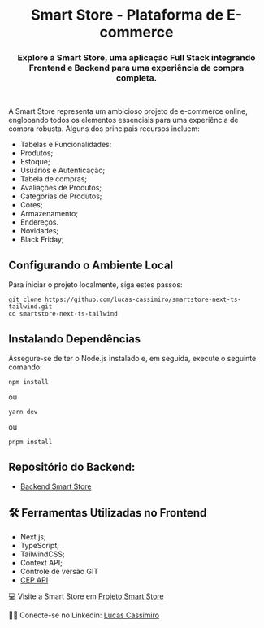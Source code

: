 <h1 align="center"><strong>Smart Store - Plataforma de E-commerce</strong></h1>
<h3 align="center">Explore a Smart Store, uma aplicação Full Stack integrando Frontend e Backend para uma experiência de compra completa.</h3>
<br>
<p>A Smart Store representa um ambicioso projeto de e-commerce online, englobando todos os elementos essenciais para uma experiência de compra robusta. Alguns dos principais recursos incluem:</p>

- Tabelas e Funcionalidades:
- Produtos;
- Estoque;
- Usuários e Autenticação;
- Tabela de compras;
- Avaliações de Produtos;
- Categorias de Produtos;
- Cores;
- Armazenamento;
- Endereços.
- Novidades;
- Black Friday;

<h2>Configurando o Ambiente Local</h2>

<p>Para iniciar o projeto localmente, siga estes passos:</p>

```
git clone https://github.com/lucas-cassimiro/smartstore-next-ts-tailwind.git
cd smartstore-next-ts-tailwind
```

<h2>Instalando Dependências</h2>
<p>Assegure-se de ter o Node.js instalado e, em seguida, execute o seguinte comando:</p>

```
npm install
```

<p>ou</p>

```
yarn dev
```

<p>ou</p>

```
pnpm install
```

<h2>Repositório do Backend:</h2>

- [Backend Smart Store](https://github.com/lucas-cassimiro/smartstore-api)

<h2>🛠️ Ferramentas Utilizadas no Frontend</h2>

- Next.js;
- TypeScript;
- TailwindCSS;
- Context API;
- Controle de versão GIT
- [CEP API](https://viacep.com.br/)

💻 Visite a Smart Store em [Projeto Smart Store](https://smartstore-next-react-ts-76yi-eujjthbuw-lucas-cassimiro.vercel.app/)

🙋‍♂️ Conecte-se no Linkedin: [Lucas Cassimiro](https://www.linkedin.com/in/lucasocassimiro/)
